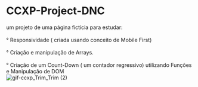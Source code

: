 # CCXP-Project-DNC

um projeto de uma página fictícia para estudar: <br>
<br>
° Responsividade ( criada usando conceito de Mobile First) <br>
<br>
° Criação e manipulação de Arrays. <br>
<br>
° Criação de um Count-Down  ( um contador regressivo) utilizando Funções e Manipulação de DOM <br>
![gif-ccxp_Trim_Trim (2)](https://github.com/Lucasgarciaamorim/CCXP-Project-DNC/assets/115677480/2b595e7d-a525-40cf-bb8c-116b037fdc9a)
